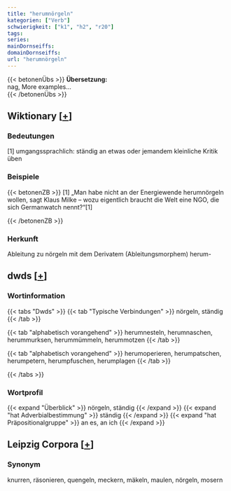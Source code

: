 ```yaml
---
title: "herumnörgeln"
kategorien: ["Verb"]
schwierigkeit: ["k1", "h2", "r20"]
tags:
series:
mainDornseiffs:
domainDornseiffs:
url: "herumnörgeln"
---
```


{{< betonenÜbs >}}
**Übersetzung:**  
nag, More examples...  
{{< /betonenÜbs >}}

## Wiktionary [[+](https://de.wiktionary.org/wiki/herumnörgeln)]

### Bedeutungen
[1] umgangssprachlich: ständig an etwas oder jemandem kleinliche Kritik üben  

### Beispiele
{{< betonenZB >}}
[1] „Man habe nicht an der Energiewende herumnörgeln wollen, sagt Klaus Milke – wozu eigentlich braucht die Welt eine NGO, die sich Germanwatch nennt?“[1]  

{{< /betonenZB >}}
### Herkunft
Ableitung zu nörgeln mit dem Derivatem (Ableitungsmorphem) herum-  



## dwds [[+](https://www.dwds.de/wb/herumnörgeln)]

### Wortinformation
{{< tabs "Dwds" >}}
{{< tab "Typische Verbindungen" >}}
nörgeln, ständig
{{< /tab >}}

{{< tab "alphabetisch vorangehend" >}}
herumnesteln, herumnaschen, herummurksen, herummümmeln, herummotzen
{{< /tab >}}

{{< tab "alphabetisch vorangehend" >}}
herumoperieren, herumpatschen, herumpetern, herumpfuschen, herumplagen
{{< /tab >}}

{{< /tabs >}}

### Wortprofil
{{< expand "Überblick" >}} nörgeln, ständig {{< /expand >}}
{{< expand "hat Adverbialbestimmung" >}} ständig {{< /expand >}}
{{< expand "hat Präpositionalgruppe" >}} an es, an ich {{< /expand >}}

## Leipzig Corpora [[+](https://corpora.uni-leipzig.de/en/res?word=herumnörgeln&corpusId=deu_newscrawl-public_2018)]


### Synonym
knurren, räsonieren, quengeln, meckern, mäkeln, maulen, nörgeln, mosern

